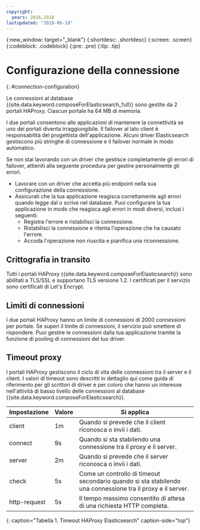 ```yaml
---
copyright:
  years: 2016,2018
lastupdated: "2018-06-18"
---
```


{:new_window: target="_blank"}
{:shortdesc: .shortdesc}
{:screen: .screen}
{:codeblock: .codeblock}
{:pre: .pre}
{:tip: .tip}

# Configurazione della connessione
{: #connection-configuration}

Le connessioni al database {{site.data.keyword.composeForElasticsearch_full}} sono gestite da 2 portali HAProxy. Ciascun portale ha 64 MB di memoria.

I due portali consentono alle applicazioni di mantenere la connettività se uno dei portali diventa irraggiungibile. Il failover al lato client è responsabilità del progettista dell'applicazione. Alcuni driver Elasticsearch gestiscono più stringhe di connessione e il failover normale in modo automatico.

Se non stai lavorando con un driver che gestisce completamente gli errori di failover, attieniti alla seguente procedura per gestire personalmente gli errori.

* Lavorare con un driver che accetta più endpoint nella sua configurazione della connessione.
* Assicurati che la tua applicazione reagisca correttamente agli errori quando legge dal o scrive nel database. Puoi configurare la tua applicazione in modo che reagisca agli errori in modi diversi, inclusi i seguenti:
  + Registra l'errore e ristabilisci la connessione.
  + Ristabilisci la connessione e ritenta l'operazione che ha causato l'errore.
  + Accoda l'operazione non riuscita e pianifica una riconnessione.

## Crittografia in transito

Tutti i portali HAProxy {{site.data.keyword.composeForElasticsearch}} sono abilitati a TLS/SSL e supportano TLS versione 1.2. I certificati per il servizio sono certificati di Let's Encrypt.

## Limiti di connessioni

I due portali HAProxy hanno un limite di connessioni di 2000 connessioni per portale. Se superi il limite di connessioni, il servizio può smettere di rispondere. Puoi gestire le connessioni dalla tua applicazione tramite la funzione di pooling di connessioni del tuo driver.

## Timeout proxy

I portali HAProxy gestiscono il ciclo di vita delle connessioni tra il server e il client. I valori di timeout sono descritti in dettaglio qui come guida di riferimento per gli scrittori di driver e per coloro che hanno un interesse nell'attività di basso livello delle connessioni al database {{site.data.keyword.composeForElasticsearch}}.

Impostazione | Valore | Si applica
----------|-----------|-----------
client | 1m | Quando si prevede che il client riconosca o invii i dati.
connect | 9s | Quando si sta stabilendo una connessione tra il proxy e il server.
server | 2m | Quando si prevede che il server riconosca o invii i dati.
check | 5s | Come un controllo di timeout secondario quando si sta stabilendo una connessione tra il proxy e il server.
http-request | 5s | Il tempo massimo consentito di attesa di una richiesta HTTP completa.
{: caption="Tabella 1. Timeout HAProxy Elasticsearch" caption-side="top"}
